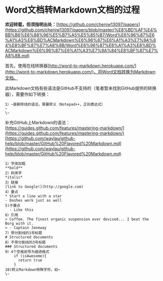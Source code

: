 # Word文档转Markdown文档的过程

**欢迎转载，但须指明出处：**[https://github.com/chenjw13097/papers](https://github.com/chenjw13097/papers/blob/master/%E8%BD%AF%E4%BB%B6%E6%88%96%E5%B7%A5%E5%85%B7/Word%E6%96%87%E6%A1%A3%E8%BD%ACMarkdown%E6%96%87%E6%A1%A3%E7%9A%84%E8%BF%87%E7%A8%8B/Word%E6%96%87%E6%A1%A3%E8%BD%ACMarkdown%E6%96%87%E6%A1%A3%E7%9A%84%E8%BF%87%E7%A8%8B.md)  

首先，使用在线转换器[http://word-to-markdown.herokuapp.com/](http://word-to-markdown.herokuapp.com/)，将Word文档转换为Markdown文档。  

此Markdown文档有些语法是GitHub不支持的（笔者暂未找到GitHub提供的转换器），需要作如下转换：  
```
1）~是删除线的语法，需要转义（Notepad++，正则表达式）
~
\~
```

补充GitHub上Markdown的语法：  
[https://guides.github.com/features/mastering-markdown/](https://guides.github.com/features/mastering-markdown/)  
[https://github.com/waylau/github-help/blob/master/GitHub%20Flavored%20Markdown.md](https://github.com/waylau/github-help/blob/master/GitHub%20Flavored%20Markdown.md)  
```
1）字体加粗
**bold**
2）斜体字
*italic*
3）链接
[link to Google!](http://google.com)
4）要点
* Start a line with a star
- Dashes work just as well
5)子要点
  - Like this
6）引用
> Coffee. The finest organic suspension ever devised... I beat the Borg with it.
> - Captain Janeway
7）带分割线的1号标题
# Structured documents
8）不带分割线的3号标题
### Structured documents
9）4个空格前导为缩进格式
    if (isAwesome){
      return true
    }
10)转义Markdown特殊字符，如~
\~
```